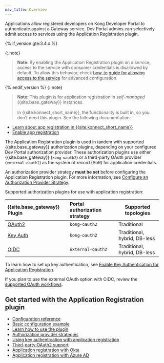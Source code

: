 ```yaml
---
nav_title: Overview
---
```


Applications allow registered developers on Kong Developer Portal to
authenticate against a Gateway service. Dev Portal admins can
selectively admit access to services using the
Application Registration plugin.

{% if_version gte:3.4.x %}

{:.note}
> **Note**: By enabling the Application Registration plugin on a service, access to the service with consumer credentials is disallowed by default. To allow this behavior, check [how-to guide for allowing access to the service](/hub/kong-inc/application-registration/how-to/#allow-accessing-the-service-with-consumer-credentials-optional) for advanced configuration.

{% endif_version %}
{:.note}
> **Note**: This plugin is for application registration in _self-managed_ 
> {{site.base_gateway}} instances.
> <br>
> <br>
> In {{site.konnect_short_name}}, the functionality is built in, so you 
> don't need this plugin. See the following documentation:
* [Learn about app registration in {{site.konnect_short_name}}](/konnect/dev-portal/applications/application-overview/)
* [Enable app registration](/konnect/dev-portal/applications/enable-app-reg/)

The Application Registration plugin is used in tandem with supported {{site.base_gateway}} authorization
plugins, depending on your configured Dev
Portal authorization provider. These authorization plugins use either {{site.base_gateway}} (`kong-oauth2`) or a third-party OAuth 
provider (`external-oauth2`) as the system of record (SoR) for application credentials. 

An authorization provider strategy **must be set** before configuring the Application Registration plugin. For more
information, see
[Configure an Authorization Provider Strategy](/gateway/latest/kong-enterprise/dev-portal/applications/auth-provider-strategy/).

Supported authorization plugins for use with application registration:

| {{site.base_gateway}} Plugin | Portal authorization strategy | Supported topologies |
|:------|:-----------------------------------------------------|----------------------|
| [OAuth2](/hub/kong-inc/oauth2/) | `kong-oauth2` | Traditional |
| [Key Auth](/hub/kong-inc/key-auth/)| `kong-oauth2` | Traditional, hybrid, DB-less |
| [OIDC](/hub/kong-inc/openid-connect/)| `external-oauth2` | Traditional, hybrid, DB-less |

To learn how to set up key authentication, see [Enable Key Authentication for Application Registration](/gateway/latest/kong-enterprise/dev-portal/applications/enable-key-auth-plugin/).

If you plan to use the external OAuth option with OIDC, review the
[supported OAuth workflows](/gateway/latest/kong-enterprise/dev-portal/authentication/3rd-party-oauth/).

## Get started with the Application Registration plugin

* [Configuration reference](/hub/kong-inc/application-registration/configuration/)
* [Basic configuration example](/hub/kong-inc/application-registration/how-to/basic-example/)
* [Learn how to use the plugin](/hub/kong-inc/application-registration/how-to/)
* [Authorization provider strategies](/gateway/latest/kong-enterprise/dev-portal/applications/auth-provider-strategy/#portal-app-auth)
* [Using key authentication with application registration](/gateway/latest/kong-enterprise/dev-portal/applications/enable-key-auth-plugin/)
* [Third-party OAuth2 support](/gateway/latest/kong-enterprise/dev-portal/authentication/3rd-party-oauth/)
* [Application registration with Okta](/gateway/latest/kong-enterprise/dev-portal/authentication/okta-config/)
* [Application registration with Azure AD](/gateway/latest/kong-enterprise/dev-portal/authentication/azure-oidc-config/)

